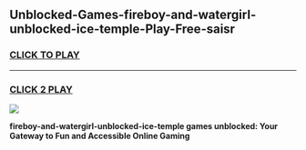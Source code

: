 
## Unblocked-Games-fireboy-and-watergirl-unblocked-ice-temple-Play-Free-saisr
<h3>
<a href="https://premium76.site?title=fireboy-and-watergirl-unblocked-ice-temple&ref=23A">CLICK TO PLAY</a></h3>
<hr>

<h3>
<a href="https://premium76.site?title=fireboy-and-watergirl-unblocked-ice-temple&ref=23A">CLICK 2 PLAY</a>
  
</h3>

<a href="https://premium76.site?title=fireboy-and-watergirl-unblocked-ice-temple&ref=23A"><img src="https://clearcache.store/games.png"></a>


**fireboy-and-watergirl-unblocked-ice-temple games unblocked: Your Gateway to Fun and Accessible Online Gaming**
